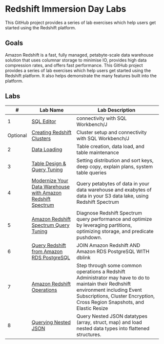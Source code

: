 # Redshift Immersion Day Labs
This GitHub project provides a series of lab exercises which help users get started using the Redshift platform.

## Goals
Amazon Redshift is a fast, fully managed, petabyte-scale data warehouse solution that uses columnar storage to minimise IO, provides high data compression rates, and offers fast performance. This GitHub project provides a series of lab exercises which help users get started using the Redshift platform.  It also helps demonstrate the many features built into the platform.

## Labs
|# |Lab Name |Lab Description |
|---- |---- | ----|
|1 |[SQL Editor](lab1/README.md) | connectivity with SQL Workbench/J |
|Optional |[Creating Redshift Clusters](lab1/README.md) |Cluster setup and connectivity with SQL Workbench/J |
|2 |[Data Loading](lab2/README.md) |Table creation, data load, and table maintenance |
|3 |[Table Design & Query Tuning](lab3/README.md) |Setting distribution and sort keys, deep copy, explain plans, system table queries |
|4 |[Modernize Your Data Warehouse with Amazon Redshift Spectrum](lab4/README.md) |Query petabytes of data in your data warehouse and exabytes of data in your S3 data lake, using Redshift Spectrum |
|5 |[Amazon Redshift Spectrum Query Tuning](lab5/README.md) | Diagnose Redshift Spectrum query performance and optimize by leveraging partitions, optimizing storage, and predicate pushdown.|
|6 |[Query Redshift from Amazon RDS PostgreSQL](https://aws.amazon.com/blogs/big-data/join-amazon-redshift-and-amazon-rds-postgresql-with-dblink/) |JOIN Amazon Redshift AND Amazon RDS PostgreSQL WITH dblink |
|7 | [Amazon Redshift Operations](lab7/README.md) | Step through some common operations a Redshift Administrator may have to do to maintain their Redhshift environment including Event Subscriptions, Cluster Encryption, Cross Region Snapshots, and Elastic Resize |
|8 | [Querying Nested JSON](lab8/README.md)| Query Nested JSON datatypes (array, struct, map) and load nested data types into flattened structures. |


